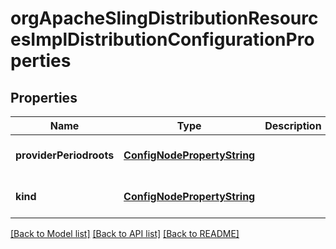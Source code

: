 # orgApacheSlingDistributionResourcesImplDistributionConfigurationProperties

## Properties
Name | Type | Description | Notes
------------ | ------------- | ------------- | -------------
**providerPeriodroots** | [**ConfigNodePropertyString**](ConfigNodePropertyString.md) |  | [optional] [default to null]
**kind** | [**ConfigNodePropertyString**](ConfigNodePropertyString.md) |  | [optional] [default to null]

[[Back to Model list]](../README.md#documentation-for-models) [[Back to API list]](../README.md#documentation-for-api-endpoints) [[Back to README]](../README.md)


